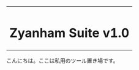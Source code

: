 <table style="width:100%">
<tr>
<th width="100%" colspan="6"><h1>Zyanham Suite v1.0</h2>
</th>
</table>
  
こんにちは。ここは私用のツール置き場です。
